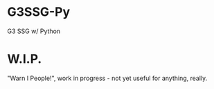 # G3SSG-Py
G3 SSG w/ Python

# W.I.P.
"Warn I People!", work in progress - not yet useful for anything, really.
